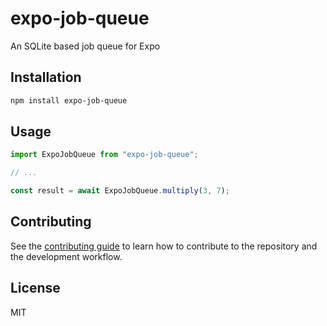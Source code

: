 # expo-job-queue

An SQLite based job queue for Expo

## Installation

```sh
npm install expo-job-queue
```

## Usage

```js
import ExpoJobQueue from "expo-job-queue";

// ...

const result = await ExpoJobQueue.multiply(3, 7);
```

## Contributing

See the [contributing guide](CONTRIBUTING.md) to learn how to contribute to the repository and the development workflow.

## License

MIT
